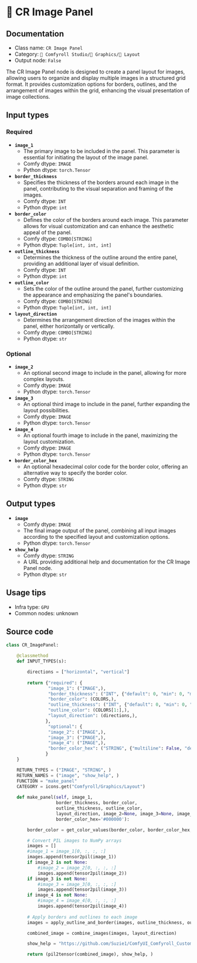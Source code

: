 # 🌁 CR Image Panel
## Documentation
- Class name: `CR Image Panel`
- Category: `🧩 Comfyroll Studio/👾 Graphics/🌁 Layout`
- Output node: `False`

The CR Image Panel node is designed to create a panel layout for images, allowing users to organize and display multiple images in a structured grid format. It provides customization options for borders, outlines, and the arrangement of images within the grid, enhancing the visual presentation of image collections.
## Input types
### Required
- **`image_1`**
    - The primary image to be included in the panel. This parameter is essential for initiating the layout of the image panel.
    - Comfy dtype: `IMAGE`
    - Python dtype: `torch.Tensor`
- **`border_thickness`**
    - Specifies the thickness of the borders around each image in the panel, contributing to the visual separation and framing of the images.
    - Comfy dtype: `INT`
    - Python dtype: `int`
- **`border_color`**
    - Defines the color of the borders around each image. This parameter allows for visual customization and can enhance the aesthetic appeal of the panel.
    - Comfy dtype: `COMBO[STRING]`
    - Python dtype: `Tuple[int, int, int]`
- **`outline_thickness`**
    - Determines the thickness of the outline around the entire panel, providing an additional layer of visual definition.
    - Comfy dtype: `INT`
    - Python dtype: `int`
- **`outline_color`**
    - Sets the color of the outline around the panel, further customizing the appearance and emphasizing the panel's boundaries.
    - Comfy dtype: `COMBO[STRING]`
    - Python dtype: `Tuple[int, int, int]`
- **`layout_direction`**
    - Determines the arrangement direction of the images within the panel, either horizontally or vertically.
    - Comfy dtype: `COMBO[STRING]`
    - Python dtype: `str`
### Optional
- **`image_2`**
    - An optional second image to include in the panel, allowing for more complex layouts.
    - Comfy dtype: `IMAGE`
    - Python dtype: `torch.Tensor`
- **`image_3`**
    - An optional third image to include in the panel, further expanding the layout possibilities.
    - Comfy dtype: `IMAGE`
    - Python dtype: `torch.Tensor`
- **`image_4`**
    - An optional fourth image to include in the panel, maximizing the layout customization.
    - Comfy dtype: `IMAGE`
    - Python dtype: `torch.Tensor`
- **`border_color_hex`**
    - An optional hexadecimal color code for the border color, offering an alternative way to specify the border color.
    - Comfy dtype: `STRING`
    - Python dtype: `str`
## Output types
- **`image`**
    - Comfy dtype: `IMAGE`
    - The final image output of the panel, combining all input images according to the specified layout and customization options.
    - Python dtype: `torch.Tensor`
- **`show_help`**
    - Comfy dtype: `STRING`
    - A URL providing additional help and documentation for the CR Image Panel node.
    - Python dtype: `str`
## Usage tips
- Infra type: `GPU`
- Common nodes: unknown


## Source code
```python
class CR_ImagePanel:

    @classmethod
    def INPUT_TYPES(s):

        directions = ["horizontal", "vertical"]               
        
        return {"required": {
                "image_1": ("IMAGE",),
                "border_thickness": ("INT", {"default": 0, "min": 0, "max": 1024}),
                "border_color": (COLORS,),
                "outline_thickness": ("INT", {"default": 0, "min": 0, "max": 1024}),
                "outline_color": (COLORS[1:],),
                "layout_direction": (directions,),
               },
                "optional": {
                "image_2": ("IMAGE",), 
                "image_3": ("IMAGE",),
                "image_4": ("IMAGE",),
                "border_color_hex": ("STRING", {"multiline": False, "default": "#000000"})                
               }
    }

    RETURN_TYPES = ("IMAGE", "STRING", )
    RETURN_NAMES = ("image", "show_help", )
    FUNCTION = "make_panel"
    CATEGORY = icons.get("Comfyroll/Graphics/Layout")
    
    def make_panel(self, image_1,
                   border_thickness, border_color,
                   outline_thickness, outline_color, 
                   layout_direction, image_2=None, image_3=None, image_4=None,
                   border_color_hex='#000000'):

        border_color = get_color_values(border_color, border_color_hex, color_mapping)

        # Convert PIL images to NumPy arrays
        images = []
        #image_1 = image_1[0, :, :, :]
        images.append(tensor2pil(image_1))
        if image_2 is not None:
            #image_2 = image_2[0, :, :, :]
            images.append(tensor2pil(image_2))
        if image_3 is not None:
            #image_3 = image_3[0, :, :, :]
            images.append(tensor2pil(image_3))
        if image_4 is not None:
            #image_4 = image_4[0, :, :, :]
            images.append(tensor2pil(image_4))
            
        # Apply borders and outlines to each image        
        images = apply_outline_and_border(images, outline_thickness, outline_color, border_thickness, border_color)

        combined_image = combine_images(images, layout_direction)

        show_help = "https://github.com/Suzie1/ComfyUI_Comfyroll_CustomNodes/wiki/Layout-Nodes#cr-image-panel"

        return (pil2tensor(combined_image), show_help, )   

```
